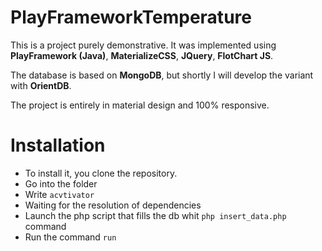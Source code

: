 PlayFrameworkTemperature
==========================

This is a project purely demonstrative.
It was implemented using **PlayFramework (Java)**, **MaterializeCSS**, **JQuery**, **FlotChart JS**.

The database is based on **MongoDB**, but shortly I will develop the variant with **OrientDB**.

The project is entirely in material design and 100% responsive.

Installation
============

+ To install it, you clone the repository.
+ Go into the folder
+ Write `acvtivator`
+ Waiting for the resolution of dependencies
+ Launch the php script that fills the db whit `php insert_data.php` command
+ Run the command `run`
